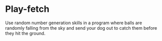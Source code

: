 # Play-fetch
 Use random number generation skills in a program where balls are randomly falling from the sky and send your dog out to catch them before they hit the ground.
